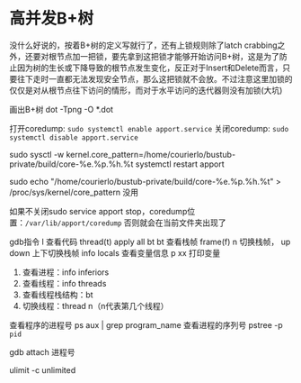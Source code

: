 # 高并发B+树
没什么好说的，按着B+树的定义写就行了，还有上锁规则除了latch crabbing之外，还要对根节点加一把锁，要先拿到这把锁才能够开始访问B+树，这是为了防止因为树的生长或下降导致的根节点发生变化，反正对于Insert和Delete而言，只要往下走时一直都无法发现安全节点，那么这把锁就不会放。不过注意这里加锁的仅仅是对从根节点往下访问的情形，而对于水平访问的迭代器则没有加锁(大坑)

画出B+树 dot -Tpng -O *.dot

打开coredump: `sudo systemctl enable apport.service`
关闭coredump: `sudo systemctl disable apport.service`

sudo sysctl -w kernel.core_pattern=/home/courierlo/bustub-private/build/core-%e.%p.%h.%t
systemctl restart apport

sudo echo "/home/courierlo/bustub-private/build/core-%e.%p.%h.%t" > /proc/sys/kernel/core_pattern 没用

如果不关闭sudo service apport stop，coredump位置：`/var/lib/apport/coredump`
否则就会在当前文件夹出现了

gdb指令
l 查看代码
thread(t) apply all bt
bt 查看栈帧
frame(f) n 切换栈帧， up down 上下切换栈帧
info locals 查看变量信息   p xx 打印变量

1. 查看进程：info inferiors
2. 查看线程：info threads
3. 查看线程栈结构：bt
4. 切换线程：thread n（n代表第几个线程）

查看程序的进程号
ps aux | grep program_name
查看进程的序列号
pstree -p `pid`

gdb
attach 进程号

ulimit -c unlimited